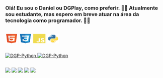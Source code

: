 ### Olá! Eu sou o Daniel ou DGPlay, como preferir. 👋😊 Atualmente sou estudante, mas espero em breve atuar na área da tecnologia como programador. 👨‍💻

<div style="display: inline_block"><br>  
  <img align="center" alt="DGP-HTML" height="30" width="40" src="https://raw.githubusercontent.com/devicons/devicon/master/icons/html5/html5-original.svg">
  <img align="center" alt="DGP-CSS" height="30" width="40" src="https://raw.githubusercontent.com/devicons/devicon/master/icons/css3/css3-original.svg">
  <img align="center" alt="DGP-Js" height="30" width="40" src="https://raw.githubusercontent.com/devicons/devicon/master/icons/javascript/javascript-plain.svg">
  <img align="center" alt="DGP-Python" height="30" width="40" src="https://raw.githubusercontent.com/devicons/devicon/master/icons/python/python-original.svg">
</div>
  
  ##  

  <a href="https://github.com/Daniel-DGPlay">
    <img align="center" alt="DGP-Python" height="180" src="https://github-readme-stats.vercel.app/api?username=Daniel-DGPlay&show_icons=true&theme=tokyonight&rank_icon=github">
  </a>
  <a href="https://github.com/dgplayrj-org">
    <img align="center" alt="DGP-Python" height="180" src="https://github-readme-stats.vercel.app/api/top-langs/?username=Daniel-DGPlay&theme=tokyonight&layout=compact">
  </a>
  
  ##
 
<div> 
  <a href="https://www.youtube.com/c/DVFSTUDIOMix?sub_confirmation=1" target="_blank"><img src="https://img.shields.io/badge/YouTube-FF0000?style=for-the-badge&logo=youtube&logoColor=white" target="_blank"></a>  
  <a href = "mailto:danielvieiraf907@gmail.com"><img src="https://img.shields.io/badge/-Gmail-%23333?style=for-the-badge&logo=gmail&logoColor=white" target="_blank"></a>
  <a href="https://www.linkedin.com/in/dvf-dev/" target="_blank"><img src="https://img.shields.io/badge/-LinkedIn-%230077B5?style=for-the-badge&logo=linkedin&logoColor=white" target="_blank"></a>  
  <a href="https://daniel-dgplay.github.io/business-card-DVF/" target="_blank"><img src="https://img.shields.io/badge/Google_chrome-4285F4?style=for-the-badge&logo=Google-chrome&logoColor=white" target="_blank"></a>  
  <a href="https://github.com/dgplayrj-org" target="_blank"><img src="https://img.shields.io/badge/GitHub-100000?style=for-the-badge&logo=github&logoColor=white" target="_blank"></a>  
</div>
